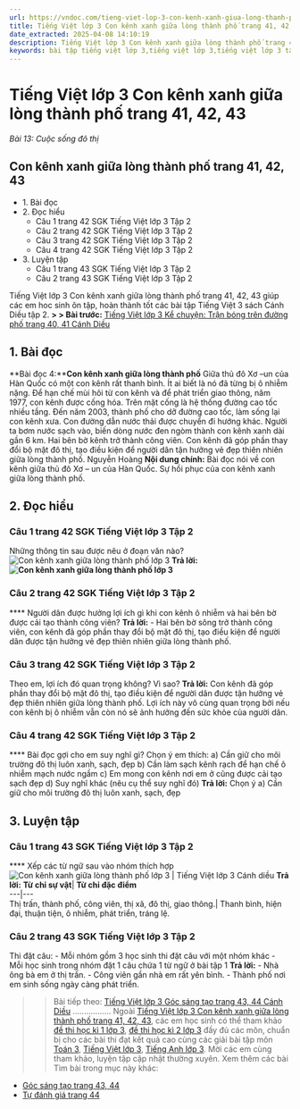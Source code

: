 ```yaml
---
url: https://vndoc.com/tieng-viet-lop-3-con-kenh-xanh-giua-long-thanh-pho-trang-41-42-43-281516
title: Tiếng Việt lớp 3 Con kênh xanh giữa lòng thành phố trang 41, 42, 43 - Bài 13: Cuộc sống đô thị - VnDoc.com
date_extracted: 2025-04-08 14:10:19
description: Tiếng Việt lớp 3 Con kênh xanh giữa lòng thành phố trang 41, 42, 43 giúp các em học sinh ôn tập, củng cố kiến thức môn Tiếng Việt lớp 3. Mời các em cùng tham khảo.
keywords: bài tập tiếng việt lớp 3,tiếng việt lớp 3,tiếng việt lớp 3 tập 2,bài tập tiếng việt lớp 3 tập 2,tiếng việt 3 tập 2,tiếng việt lớp 3 cánh diều,tiếng việt 3 cánh diều,tiếng việt lớp 3 tập 2 cánh diều,tiếng việt lớp 3 cd,tiếng việt 3 cánh diều tập 2,Con kênh xanh giữa lòng thành phố trang 41 tập 2,soạn bài Con kênh xanh giữa lòng thành phố trang 41 cánh diều,soạn bài Con kênh xanh giữa lòng thành phố trang 41
---
```


# Tiếng Việt lớp 3 Con kênh xanh giữa lòng thành phố trang 41, 42, 43
 _Bài 13: Cuộc sống đô thị_
## Con kênh xanh giữa lòng thành phố trang 41, 42, 43
  * 1\. Bài đọc 
  * 2\. Đọc hiểu
    * Câu 1 trang 42 SGK Tiếng Việt lớp 3 Tập 2
    * Câu 2 trang 42 SGK Tiếng Việt lớp 3 Tập 2
    * Câu 3 trang 42 SGK Tiếng Việt lớp 3 Tập 2
    * Câu 4 trang 42 SGK Tiếng Việt lớp 3 Tập 2
  * 3\. Luyện tập 
    * Câu 1 trang 43 SGK Tiếng Việt lớp 3 Tập 2
    * Câu 2 trang 43 SGK Tiếng Việt lớp 3 Tập 2

Tiếng Việt lớp 3 Con kênh xanh giữa lòng thành phố trang 41, 42, 43 giúp các em hoc sinh ôn tập, hoàn thành tốt các bài tập Tiếng Việt 3  sách Cánh Diều tập 2.
**> > Bài trước:** [Tiếng Việt lớp 3 Kể chuyện: Trận bóng trên đường phố trang 40, 41 Cánh Diều](<https://vndoc.com/ke-chuyen-lop-3-tran-bong-duoi-long-duong-131735>)
## **1\. Bài đọc**
**Bài đọc 4:****Con kênh xanh giữa lòng thành phố**
Giữa thủ đô Xơ –un của Hàn Quốc có một con kênh rất thanh bình. Ít ai biết là nó đã từng bị ô nhiễm nặng.
Để hạn chế mùi hôi từ con kênh và để phát triển giao thông, năm 1977, con kênh được cống hóa. Trên mặt cống là hệ thống đường cao tốc nhiều tầng.
Đến năm 2003, thành phố cho dỡ đường cao tốc, làm sống lại con kênh xưa. Con đường dẫn nước thải được chuyển đi hướng khác. Người ta bơm nước sạch vào, biến dòng nước đen ngòm thành con kênh xanh dài gần 6 km. Hai bên bờ kênh trở thành công viên. Con kênh đã góp phần thay đổi bộ mặt đô thị, tạo điều kiện để người dân tận hưởng vẻ đẹp thiên nhiên giữa lòng thành phố.
Nguyễn Hoàng
**Nội dung chính:** Bài đọc nói về con kênh giữa thủ đô Xơ – un của Hàn Quốc.
Sự hồi phục của con kênh xanh giữa lòng thành phố.
## **2\. Đọc hiểu**
### **Câu 1 trang 42 SGK Tiếng Việt lớp 3 Tập 2**
Những thông tin sau được nêu ở đoạn văn nào?
![Con kênh xanh giữa lòng thành phố lớp 3](https://i.vdoc.vn/data/image/2022/11/21/con-kenh-xanh-giua-long-thanh-pho-trang-41-42-43-130218.png)
**Trả lời:**
**![Con kênh xanh giữa lòng thành phố lớp 3](https://i.vdoc.vn/data/image/2022/11/21/con-kenh-xanh-giua-long-thanh-pho-trang-41-42-43-130213.png)**
### **Câu 2 trang 42 SGK Tiếng Việt lớp 3 Tập 2**
**** Người dân được hưởng lợi ích gì khi con kênh ô nhiễm và hai bên bờ được cải tạo thành công viên?
**Trả lời:**
\- Hai bên bờ sông trở thành công viên, con kênh đã góp phần thay đổi bộ mặt đô thị, tạo điều kiện để người dân được tận hưởng vẻ đẹp thiên nhiên giữa lòng thành phố.
### **Câu 3 trang 42 SGK Tiếng Việt lớp 3 Tập 2**
Theo em, lợi ích đó quan trọng không? Vì sao?
**Trả lời:**
Con kênh đã góp phần thay đổi bộ mặt đô thị, tạo điều kiện để người dân được tận hưởng vẻ đẹp thiên nhiên giữa lòng thành phố. Lợi ích này vô cùng quan trọng bởi nếu con kênh bị ô nhiễm vẫn còn nó sẽ ảnh hưởng đến sức khỏe của người dân.
### **Câu 4 trang 42 SGK Tiếng Việt lớp 3 Tập 2**
**** Bài đọc gợi cho em suy nghĩ gì? Chọn ý em thích:
a\) Cần giữ cho môi trường đô thị luôn xanh, sạch, đẹp
b\) Cần làm sạch kênh rạch để hạn chế ô nhiễm mạch nước ngầm
c\) Em mong con kênh nơi em ở cũng được cải tạo sạch đẹp
d\) Suy nghĩ khác \(nêu cụ thể suy nghĩ đó\)
**Trả lời:**
Chọn ý a\) Cần giữ cho môi trường đô thị luôn xanh, sạch, đẹp
## **3\. Luyện tập**
### **Câu 1 trang 43 SGK Tiếng Việt lớp 3 Tập 2**
**** Xếp các từ ngữ sau vào nhóm thích hợp
![Con kênh xanh giữa lòng thành phố lớp 3 | Tiếng Việt lớp 3 Cánh diều](https://i.vdoc.vn/data/image/2022/11/21/con-kenh-xanh-giua-long-thanh-pho-trang-41-42-43-130214.png)
**Trả lời:**
**Từ chỉ sự vật**| **Từ chỉ đặc điểm**  
---|---  
Thị trấn, thành phố, công viên, thị xã, đô thị, giao thông.| Thanh bình, hiện đại, thuận tiện, ô nhiễm, phát triển, tráng lệ.  
### **Câu 2 trang 43 SGK Tiếng Việt lớp 3 Tập 2**
Thi đặt câu:
\- Mỗi nhóm gồm 3 học sinh thi đặt câu với một nhóm khác
\- Mỗi học sinh trong nhóm đặt 1 câu chứa 1 từ ngữ ở bài tập 1
**Trả lời:**
\- Nhà ông bà em ở thị trấn.
\- Công viên gần nhà em rất yên bình.
\- Thành phố nơi em sinh sống ngày càng phát triển.
>> Bài tiếp theo: [Tiếng Việt lớp 3 Góc sáng tạo trang 43, 44 Cánh Diều](<https://vndoc.com/tieng-viet-lop-3-goc-sang-tao-trang-43-44-canh-dieu-281520>)
.................
Ngoài [Tiếng Việt lớp 3 Con kênh xanh giữa lòng thành phố trang 41, 42, 43](<https://vndoc.com/tieng-viet-lop-3-con-kenh-xanh-giua-long-thanh-pho-trang-41-42-43-281516>), các em học sinh có thể tham khảo [đề thi học kì 1 lớp 3](<https://vndoc.com/de-thi-hoc-ki-1-lop3>), [đề thi học kì 2 lớp 3](<https://vndoc.com/de-thi-hoc-ki-2-lop3>) đầy đủ các môn, chuẩn bị cho các bài thi đạt kết quả cao cùng các giải bài tập môn [Toán 3](<https://vndoc.com/toan-lop3>), [Tiếng Việt lớp 3](<https://vndoc.com/tap-doc-lop3>), [Tiếng Anh lớp 3](<https://vndoc.com/tieng-anh-lop3>). Mời các em cùng tham khảo, luyện tập cập nhật thường xuyên.
Xem thêm các bài Tìm bài trong mục này khác:
  * [Góc sáng tạo trang 43, 44](</tieng-viet-lop-3-goc-sang-tao-trang-43-44-canh-dieu-281520>)
  * [Tự đánh giá trang 44](</tu-danh-gia-trang-44-tieng-viet-lop-3-tap-2-canh-dieu-281522>)

